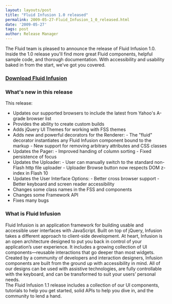 ```yaml
---
layout: layouts/post
title: "Fluid Infusion 1.0 released"
permalink: 2009-05-27-Fluid_Infusion_1_0_released.html
date: '2009-05-27'
tags: post
author: Release Manager
---
```

The Fluid team is pleased to announce the release of Fluid Infusion 1.0. Inside the 1.0
release you&#39;ll find more great Fluid components, helpful sample code, and thorough documentation.
With accessibility and usability baked in from the start, we’ve got you covered.

### [Download Fluid Infusion](https://github.com/fluid-project/infusion)

### What&#39;s new in this release

This release:

- Updates our supported browsers to include the latest from Yahoo&#39;s A-grade browser list
- Provides the ability to create custom builds
- Adds jQuery UI Themes for working with FSS themes
- Adds new and powerful decorators for the Renderer:
      - The &quot;fluid&quot; decorator instantiates any Fluid Infusion component bound to the markup
      - New support for removing arbitrary attributes and CSS classes
- Updates the Pager:
      - Improved handing of column sorting
      - Fixed persistence of focus
- Updates the Uploader:
      - User can manually switch to the standard non-Flash http file uploader
      - Uploader Browse button now respects DOM z-index in Flash 10
- Updates the User Interface Options:
      - Better cross browser support
      - Better keyboard and screen reader accessibility
- Changes some class names in the FSS and components
- Changes some Framework API
- Fixes many bugs

### What is Fluid Infusion

Fluid Infusion is an application framework for building usable and accessible user interfaces with
JavaScript. Built on top of jQuery, Infusion takes a different approach to client-side development. At
heart, Infusion is an open architecture designed to put you back in control of your application’s user
experience. It includes a growing collection of UI components—reusable interactions that go deeper than
most widgets. Created by a community of developers and interaction designers, Infusion components are
built from the ground up with accessibility in mind. All of our designs can be used with assistive
technologies, are fully controllable with the keyboard, and can be transformed to suit your users’
personal needs.
</br>
The Fluid Infusion 1.1 release includes a collection of our UI components, tutorials to help you get started,
solid APIs to help you dive in, and the community to lend a hand.
